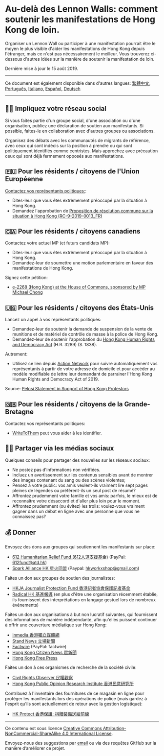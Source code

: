 # Au-delà des Lennon Walls: comment soutenir les manifestations de Hong Kong de loin.

Organiser un Lennon Wall ou participer à une manifestation pourrait être le moyen le plus visible d'aider les manifestations de Hong Kong depuis l'étranger, mais ce n'est pas nécessairement le meilleur. Vous trouverez ci-dessous d'autres idées sur la manière de soutenir la manifestation de loin. 

Dernière mise à jour le 15 août 2019.

---

Ce document est également disponible dans d'autres langues: [繁體中文](README-繁體中文.md), [Português](README-Portugues.md), [Italiano](README-Italiano.md), [Español](README-Español.md), [Deutsch](README-Deutsch.md)

---

## 🧓🏻 Impliquez votre réseau social

Si vous faites partie d'un groupe social, d'une association ou d'une organisation, publiez une déclaration de soutien aux manifestants. Si possible, faites-le en collaboration avec d'autres groupes ou associations. 

Organisez des débats avec les communautés de migrants de référence, avec ceux qui sont indécis sur la position à prendre ou qui sont politiquement identifiés comme centristes. Mais approchez avec précaution ceux qui sont déjà fermement opposés aux manifestations.

## 🇪🇺 Pour les résidents / citoyens de l'Union Européenne

[Contactez vos représentants politiques:](http://www.europarl.europa.eu/meps/en/search/advanced):

- Dites-leur que vous êtes extrêmement préoccupé par la situation à Hong Kong.
- Demandez l'approbation de [Proposition de résolution commune sur la situation à Hong Kong (RC-9-2019-0013_FR)](https://www.europarl.europa.eu/doceo/document/RC-9-2019-0013_FR.html)

## 🇨🇦 Pour les résidents / citoyens canadiens

Contactez votre actuel MP (et futurs candidats MP):

- Dites-leur que vous êtes extrêmement préoccupé par la situation à Hong Kong.
- Demandez-leur de soumettre une motion parlementaire en faveur des manifestations de Hong Kong. 

Signez cette pétition:

- [e-2268 (Hong Kong) at the House of Commons, sponsored by MP Michael Chong](https://petitions.ourcommons.ca/en/Petition/Details?Petition=e-2268)

## 🇺🇸 Pour les résidents / citoyens des États-Unis

Lancez un appel à vos représentants politiques:

- Demandez-leur de soutenir la demande de suspension de la vente de munitions et de matériel de contrôle de masse à la police de Hong Kong.
- Demandez-leur de soutenir l'approbation du [Hong Kong Human Rights and Democracy Act](https://www.rubio.senate.gov/public/_cache/files/7030f464-ac78-4af9-a5d1-55151ca3b6f8/C89816EECDFDE0D75FB8EC98DDEC4803.mdm19812.pdf) (H.R. 3289) (S. 1838).

Autrement: 

- Utilisez ce lien depuis [Action Network](https://actionnetwork.org/letters/co-sponsor-hong-kong-human-rights-and-democracy-act-of-2019) pour suivre automatiquement vos représentants à partir de votre adresse de domicile et pour accéder au modèle modifiable de lettre leur demandant de parrainer l'Hong Kong Human Rights and Democracy Act of 2019.

Source: [Pelosi Statement in Support of Hong Kong Protestors](https://www.speaker.gov/newsroom/8519-3/)


## 🇬🇧 Pour les résidents / citoyens de la Grande-Bretagne

Contactez vos représentants politiques:

- [WriteToThem](http://writetothem.com) peut vous aider à les identifier.

## 🤳🏼 Partager via les médias sociaux

Quelques conseils pour partager des nouvelles sur les réseaux sociaux:

- Ne postez pas d'informations non vérifiées.
- Incluez un avertissement sur les contenus sensibles avant de montrer des images contenant du sang ou des scènes violentes;
- Pensez à votre public: vos amis veulent-ils vraiment lire sept pages pleines de légendes ou préfèrent-ils un seul post de résumé?
- Affrontez prudemment votre famille et vos amis: parfois, le mieux est de reconnaître votre désaccord et d'aller plus loin pour le moment.
- Affrontez prudemment (ou évitez) les trolls: voulez-vous vraiment gagner dans un débat en ligne avec une personne que vous ne connaissez pas?

## 💰 Donner

Envoyez des dons aux groupes qui soutiennent les manifestants sur place:

- [612 Humanitarian Relief Fund (612人道支援基金)](https://www.facebook.com/612Fund/) (PayPal: 612fund@atd.hk)
- [Spark Alliance HK 星火同盟](https://www.facebook.com/sparkalliancehk/posts/2042900022663786) (Paypal: hkworkxshop@gmail.com)

Faites un don aux groupes de soutien des journalistes:

- [HKJA Journalist Protection Fund 香港記者協會保護記者基金](https://gogetfunding.com/hkjaraisefund/)
- [Radical HK 基進報導](https://radicalhk.com/about/donation/) (en plus d'être une organisation récemment établie, ils fournissent des interprétations en langage gestuel lors de nombreux événements)

Faites un don aux organisations à but non lucratif suivantes, qui fournissent des informations de manière indépendante, afin qu'elles puissent continuer à offrir une couverture médiatique sur Hong Kong:

- [Inmedia 香港獨立媒體網](http://www.inmediahk.net/donate) 
- [Stand News 立場新聞](https://mystand.thestandnews.com/) 
- [Factwire](https://www.factwire.org/backus/) (PayPal: factwire)
- [Hong Kong Citizen News 眾新聞](https://www.hkcnews.com/aboutus/)
- [Hong Kong Free Press](https://www.hongkongfp.com/support-hkfp/)

Faites un don à ces organismes de recherche de la société civile:

- [Civil Rights Observer 民權觀察](https://www.hkcro.org/fundraising/)
- [Hong Kong Public Opinion Research Institute 香港民意研究所](https://www.pori.hk/donation) 

Contribuez à l'inventaire des fournitures de ce magasin en ligne pour protéger les manifestants lors des opérations de police (mais gardez à l'esprit qu'ils sont actuellement de retour avec la gestion logistique):

- [HK Protect 香港保護: 捐贈裝備送給前線](https://hkprotect.org/shop/%e4%bf%9d%e8%ad%b7%e8%a3%9d%e5%82%99/%e6%8d%90%e8%b4%88%e8%a3%9d%e5%82%99%e9%80%81%e7%b5%a6%e5%89%8d%e7%b7%9a/)

---

Ce contenu est sous licence [Creative Commons Attribution-NonCommercial-ShareAlike 4.0 International License](http://creativecommons.org/licenses/by-nc-sa/4.0/).

Envoyez-nous des suggestions par [email](mailto:hi@hongkonggong.com) ou via des requêtes GitHub sur la manière d’améliorer ce projet.

